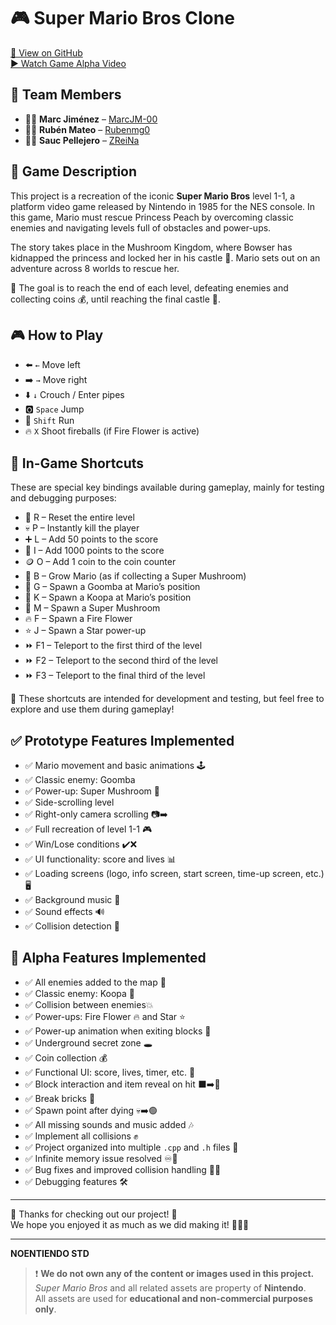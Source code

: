 # 🎮 Super Mario Bros Clone

[🔗 View on GitHub](https://github.com/Rubenmg0/Proyecto-1)  
[▶️ Watch Game Alpha Video](https://youtu.be/rGletJ-G3vE)

## 👥 Team Members

- 👨‍💻 **Marc Jiménez** – [MarcJM-00](https://github.com/MarcJM-00)  
- 👨‍💻 **Rubén Mateo** – [Rubenmg0](https://github.com/Rubenmg0)  
- 👨‍💻 **Sauc Pellejero** – [ZReiNa](https://github.com/ZReiNa)  

## 📝 Game Description

This project is a recreation of the iconic **Super Mario Bros** level 1-1, a platform video game released by Nintendo in 1985 for the NES console. In this game, Mario must rescue Princess Peach by overcoming classic enemies and navigating levels full of obstacles and power-ups.

The story takes place in the Mushroom Kingdom, where Bowser has kidnapped the princess and locked her in his castle 🏰. Mario sets out on an adventure across 8 worlds to rescue her.

🎯 The goal is to reach the end of each level, defeating enemies and collecting coins 💰, until reaching the final castle 🏰.

## 🎮 How to Play

- ⬅️ `←` Move left  
- ➡️ `→` Move right  
- ⬇️ `↓` Crouch / Enter pipes  
- 🅾️ `Space` Jump  
- 🏃 `Shift` Run  
- 🔥 `X` Shoot fireballs (if Fire Flower is active)

## 🎯 In-Game Shortcuts

These are special key bindings available during gameplay, mainly for testing and debugging purposes:

- 🔄 R – Reset the entire level
- 💀 P – Instantly kill the player
- ➕ L – Add 50 points to the score
- 💯 I – Add 1000 points to the score
- 🪙 O – Add 1 coin to the coin counter
- 🍄 B – Grow Mario (as if collecting a Super Mushroom)
- 🐾 G – Spawn a Goomba at Mario’s position
- 🐢 K – Spawn a Koopa at Mario’s position
- 🍄 M – Spawn a Super Mushroom
- 🔥 F – Spawn a Fire Flower
- ⭐ J – Spawn a Star power-up
- ⏩ F1 – Teleport to the first third of the level
- ⏩ F2 – Teleport to the second third of the level
- ⏩ F3 – Teleport to the final third of the level
  
🧪 These shortcuts are intended for development and testing, but feel free to explore and use them during gameplay!

## ✅ Prototype Features Implemented

- ✅ Mario movement and basic animations 🕹️  
- ✅ Classic enemy: Goomba   
- ✅ Power-up: Super Mushroom 🍄  
- ✅ Side-scrolling level  
- ✅ Right-only camera scrolling 📷➡️
- ✅ Full recreation of level 1-1 🎮  
- ✅ Win/Lose conditions ✔️❌  
- ✅ UI functionality: score and lives 📊  
- ✅ Loading screens (logo, info screen, start screen, time-up screen, etc.) 🖥️  
- ✅ Background music 🎵  
- ✅ Sound effects 🔊  
- ✅ Collision detection 🧱

## 🚀 Alpha Features Implemented

- ✅ All enemies added to the map 👾  
- ✅ Classic enemy: Koopa 🐢
- ✅ Collision between enemies💥
- ✅ Power-ups: Fire Flower 🔥 and Star ⭐  
- ✅ Power-up animation when exiting blocks 🎁  
- ✅ Underground secret zone 🕳️
- ✅ Coin collection 💰  
- ✅ Functional UI: score, lives, timer, etc. 🧾  
- ✅ Block interaction and item reveal on hit ⬛➡️🎁
- ✅ Break bricks 🧱
- ✅ Spawn point after dying 💀➡️🟢  
- ✅ All missing sounds and music added 🎶
- ✅ Implement all collisions ✊
- ✅ Project organized into multiple `.cpp` and `.h` files 📁  
- ✅ Infinite memory issue resolved ♾️🧠  
- ✅ Bug fixes and improved collision handling 🐛🔧  
- ✅ Debugging features 🛠️

---

🙌 Thanks for checking out our project! 🍄  
We hope you enjoyed it as much as we did making it! 🧑‍💻🎉

---

**NOENTIENDO STD**  
> ❗ **We do not own any of the content or images used in this project.**  
> *Super Mario Bros* and all related assets are property of **Nintendo**.  
> All assets are used for **educational and non-commercial purposes only**.
